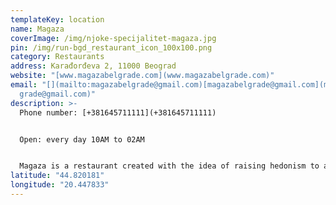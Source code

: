 ```yaml
---
templateKey: location
name: Magaza
coverImage: /img/njoke-specijalitet-magaza.jpg
pin: /img/run-bgd_restaurant_icon_100x100.png
category: Restaurants
address: Karađorđeva 2, 11000 Beograd
website: "[www.magazabelgrade.com](www.magazabelgrade.com)"
email: "[](mailto:magazabelgrade@gmail.com)[magazabelgrade@gmail.com](magazabel\
  grade@gmail.com)"
description: >-
  Phone number: [+381645711111](+381645711111)


  Open: every day 10AM to 02AM


  Magaza is a restaurant created with the idea of raising hedonism to a higher level. We are located on the bank of the Sava River with a beautiful view on the river and promenade, in the heart of Belgrade's nightlife - Beton Hala.
latitude: "44.820181"
longitude: "20.447833"
---
```

